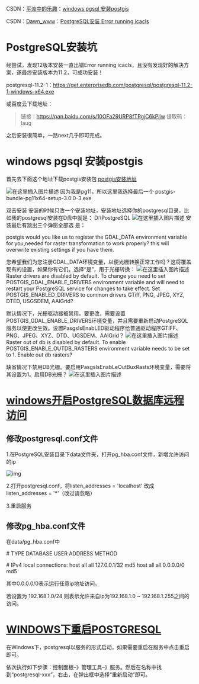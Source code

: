 CSDN：[平淡中的乐趣](https://blog.csdn.net/gghhm)：[windows pgsql 安装postgis](https://blog.csdn.net/gghhm/article/details/103661457)

CSDN：[Dawn_www](https://blog.csdn.net/sinat_36226553)：[PostgreSQL安装 Error running icacls](https://blog.csdn.net/sinat_36226553/article/details/100750378)

# PostgreSQL安装坑

经尝试，发现12版本安装一直出错Error running icacls，且没有发现好的解决方案，遂最终安装版本为11.2，可成功安装！



postgresql-11.2-1：https://get.enterprisedb.com/postgresql/postgresql-11.2-1-windows-x64.exe 

或百度云下载地址：

> 链接：https://pan.baidu.com/s/10OFa29URP8fTRgjC6kPljw 
> 提取码：laug 



之后安装很简单，一路next几乎即可完成。



# windows pgsql 安装postgis

首先去下面这个地址下载postgis安装包
[postgis安装地址](http://download.osgeo.org/postgis/windows/)



![在这里插入图片描述](https://img-blog.csdnimg.cn/20191223103724978.png?x-oss-process=image/watermark,type_ZmFuZ3poZW5naGVpdGk,shadow_10,text_aHR0cHM6Ly9ibG9nLmNzZG4ubmV0L2dnaGht,size_16,color_FFFFFF,t_70)
因为我是pg11，所以这里我选择最后一个 postgis-bundle-pg11x64-setup-3.0.0-3.exe





双击安装
安装的时候只改一个安装地址，安装地址选择你的postgresql目录，比如我的postgresql安装在D盘中就是： D:\PostgreSQL
![在这里插入图片描述](https://img-blog.csdnimg.cn/20191223104229508.png?x-oss-process=image/watermark,type_ZmFuZ3poZW5naGVpdGk,shadow_10,text_aHR0cHM6Ly9ibG9nLmNzZG4ubmV0L2dnaGht,size_16,color_FFFFFF,t_70)
安装最后有跳出三个弹窗全部选 是：

postgis would you like us to register the GDAL_DATA environment variable for you,needed for raster transformation to work properly? this will overwrite existing settings if you have them.

您希望我们为您注册GDAL_DATA环境变量，以便光栅转换正常工作吗？这将覆盖现有的设置，如果你有它们。选择“是”，用于光栅转换：
![在这里插入图片描述](https://img-blog.csdnimg.cn/20191223104353759.png)
Raster drivers are disabled by default. To change you need to set POSTGIS_GDAL_ENABLE_DRIVERS environment variable and will need to restart your PostgreSQL service for changes to take effect. Set POSTGIS_ENABLED_DRIVERS to common drivers GTiff, PNG, JPEG, XYZ, DTED, USGSDEM, AAIGrid?

默认情况下，光栅驱动器被禁用。要更改，需要设置POSTGIS_GDAL_ENABLE_DRIVERS环境变量，并且需要重新启动PostgreSQL服务以使更改生效。设置PasgsIsEnabLED驱动程序给普通驱动程序GTIFF、PNG、JPEG、XYZ、DTD、UGSDEM、AAIGrid？
![在这里插入图片描述](https://img-blog.csdnimg.cn/20191223104413383.png?x-oss-process=image/watermark,type_ZmFuZ3poZW5naGVpdGk,shadow_10,text_aHR0cHM6Ly9ibG9nLmNzZG4ubmV0L2dnaGht,size_16,color_FFFFFF,t_70)
Raster out of db is disabled by default. To enable POSTGIS_ENABLE_OUTDB_RASTERS environment variable needs to be set to 1. Enable out db rasters?

缺省情况下禁用DB光栅。要启用PasgsIsEnabLeOutBuxRasts环境变量，需要将其设置为1。启用DB光栅？
![在这里插入图片描述](https://img-blog.csdnimg.cn/20191223104422165.png)

# [windows开启PostgreSQL数据库远程访问](https://www.cnblogs.com/dhrs/p/11786059.html)

## **修改postgresql.conf文件**



1.在PostgreSQL安装目录下data文件夹，打开pg_hba.conf文件，新增允许访问的ip

![img](https://img2018.cnblogs.com/blog/1546506/201911/1546506-20191103135831302-959871215.png)

2.打开postgresql.conf，将listen_addresses = 'localhost' 改成 listen_addresses = '*'（改过请忽略）

3.重启服务



## **修改pg_hba.conf文件**

在data/pg_hba.conf中

\# TYPE DATABASE    USER      ADDRESS         METHOD 

\# IPv4 local connections:
host  all       all       127.0.0.1/32      md5
host  all       all       0.0.0.0/0         md5    

其中0.0.0.0/0表示运行任意ip地址访问。

若设置为 192.168.1.0/24 则表示允许来自ip为192.168.1.0 ~ 192.168.1.255之间的访问。

# [WINDOWS下重启POSTGRESQL](http://www.choupangxia.com/2020/06/23/windows-postgresql/)

在Windows下，postgresql以服务的形式启动，如果需要重启在服务中点击重启即可。

依次执行如下步骤：控制面板–》管理工具–》服务。然后在名称中找到“postgresql-xxx”，右击，在弹出框中选择“重新启动”即可。
